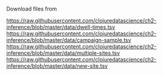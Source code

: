 Download files from


https://raw.githubusercontent.com/clojuredatascience/ch2-inference/blob/master/data/dwell-times.tsv
https://raw.githubusercontent.com/clojuredatascience/ch2-inference/blob/master/data/campaign-sample.tsv
https://raw.githubusercontent.com/clojuredatascience/ch2-inference/blob/master/data/multiple-sites.tsv
https://raw.githubusercontent.com/clojuredatascience/ch2-inference/blob/master/data/new-site.tsv
